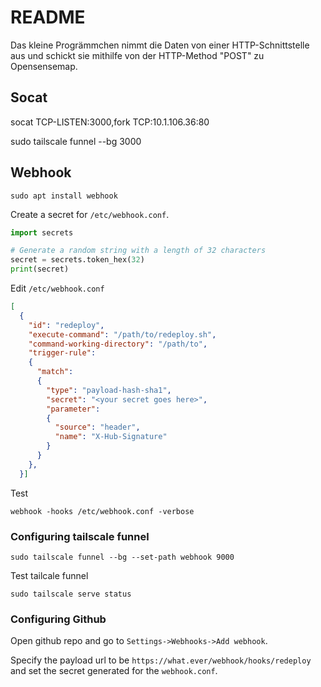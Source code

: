 # README

Das kleine Progrämmchen nimmt die Daten von einer HTTP-Schnittstelle aus und
schickt sie mithilfe von der HTTP-Method "POST" zu Opensensemap.

## Socat

socat TCP-LISTEN:3000,fork TCP:10.1.106.36:80

sudo tailscale funnel --bg 3000

## Webhook

```shell
sudo apt install webhook
```

Create a secret for `/etc/webhook.conf`.

```python
import secrets

# Generate a random string with a length of 32 characters
secret = secrets.token_hex(32)
print(secret)
```

Edit `/etc/webhook.conf`

```json
[
  {
    "id": "redeploy",
    "execute-command": "/path/to/redeploy.sh",
    "command-working-directory": "/path/to",
    "trigger-rule":
    {
      "match":
      {
        "type": "payload-hash-sha1",
        "secret": "<your secret goes here>",
        "parameter":
        {
          "source": "header",
          "name": "X-Hub-Signature"
        }
      }
    },
  }]
```

Test

```shell
webhook -hooks /etc/webhook.conf -verbose
```

### Configuring tailscale funnel

```shell
sudo tailscale funnel --bg --set-path webhook 9000
```

Test tailcale funnel

```shell
sudo tailscale serve status
```

### Configuring Github

Open github repo and go to `Settings->Webhooks->Add webhook`.

Specify the payload url to be `https://what.ever/webhook/hooks/redeploy` and set
the secret generated for the `webhook.conf`.
